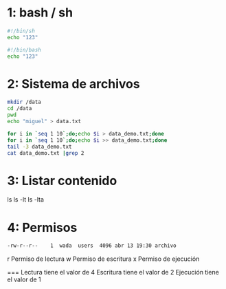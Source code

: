 
# 1: bash / sh

```bash
#!/bin/sh
echo "123"
```

```bash
#!/bin/bash
echo "123"
```
# 2: Sistema de archivos

```bash
mkdir /data
cd /data
pwd
echo "miguel" > data.txt
```

```bash
for i in `seq 1 10`;do;echo $i > data_demo.txt;done
for i in `seq 1 10`;do;echo $i >> data_demo.txt;done
tail -3 data_demo.txt
cat data_demo.txt |grep 2
```

# 3: Listar contenido
ls
ls -lt
ls -lta

# 4: Permisos

```bash
-rw-r--r--    1  wada  users  4096 abr 13 19:30 archivo
```

r	Permiso de lectura
w	Permiso de escritura
x	Permiso de ejecución

===
Lectura tiene el valor de 4
Escritura tiene el valor de 2
Ejecución tiene el valor de 1
